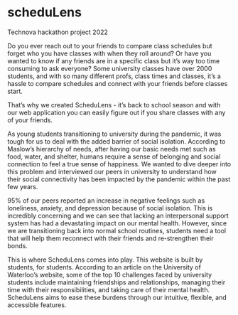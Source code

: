 # scheduLens
Technova hackathon project 2022

Do you ever reach out to your friends to compare class schedules but forget who you have classes with when they roll around? Or have you wanted to know if any friends are in a specific class but it’s way too time consuming to ask everyone? Some university classes have over 2000 students, and with so many different profs, class times and classes, it’s a hassle to compare schedules and connect with your friends before classes start.

That’s why we created ScheduLens - it’s back to school season and with our web application you can easily figure out if you share classes with any of your friends.

As young students transitioning to university during the pandemic, it was tough for us to deal with the added barrier of social isolation. According to Maslow’s hierarchy of needs, after having our basic needs met such as food, water, and shelter, humans require a sense of belonging and social connection to feel a true sense of happiness. We wanted to dive deeper into this problem and interviewed our peers in university to understand how their social connectivity has been impacted by the pandemic within the past few years. 

95% of our peers reported an increase in negative feelings such as loneliness, anxiety, and depression because of social isolation. This is incredibly concerning and we can see that lacking an interpersonal support system has had a devastating impact on our mental health. However, since we are transitioning back into normal school routines, students need a tool that will help them reconnect with their friends and re-strengthen their bonds.

This is where ScheduLens comes into play. This website is built by students, for students. According to an article on the University of Waterloo’s website, some of the top 10 challenges faced by university students include maintaining friendships and relationships, managing their time with their responsibilities, and taking care of their mental health. ScheduLens aims to ease these burdens through our intuitive, flexible, and accessible features. 
